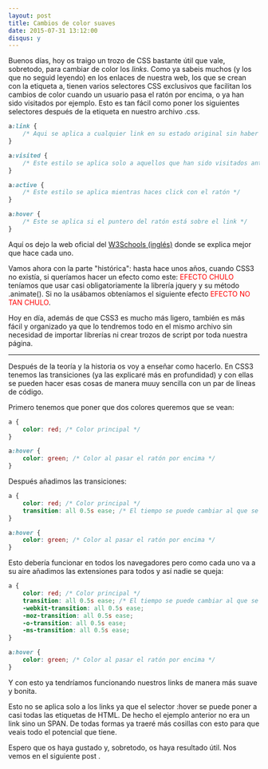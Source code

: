 ```yaml
---
layout: post
title: Cambios de color suaves
date: 2015-07-31 13:12:00
disqus: y
---
```


<style>
.link {
	color: red;
	-webkit-transition: all 0.5s ease;
    -moz-transition: all 0.5s ease;
    -o-transition: all 0.5s ease;
    -ms-transition: all 0.5s ease;
    transition: all 0.5s ease;
}

.link:hover, .no-link:hover{
	color: green;
}

.no-link {
	color: red;
}
</style>

Buenos días, hoy os traigo un trozo de CSS bastante útil que vale, sobretodo, para cambiar de color los <i>links</i>. Como ya sabeis muchos (y los que no seguid leyendo) en los enlaces de nuestra web, los que se crean con la etiqueta a, tienen varios selectores CSS exclusivos que facilitan los cambios de color cuando un usuario pasa el ratón por encima, o ya han sido visitados por ejemplo. Esto es tan fácil como poner los siguientes selectores después de la etiqueta en nuestro archivo .css.

```CSS
a:link {
	/* Aqui se aplica a cualquier link en su estado original sin haber sido visitado */
}

a:visited {
	/* Este estilo se aplica solo a aquellos que han sido visitados anteriormente */
}

a:active {
	/* Este estilo se aplica mientras haces click con el ratón */
}

a:hover {
	/* Este se aplica si el puntero del ratón está sobre el link */
}
```

Aquí os dejo la web oficial del [W3Schools (inglés)](http://www.w3schools.com/css/css_link.asp) donde se explica mejor que hace cada uno.

Vamos ahora con la parte "histórica": hasta hace unos años, cuando CSS3 no existía, si queríamos hacer un efecto como este: <span class="link">EFECTO CHULO</span> teníamos que usar casi obligatoriamente la librería jquery y su método .animate(). Si no la usábamos obteníamos el siguiente efecto <span class="no-link">EFECTO NO TAN CHULO</span>.

Hoy en día, además de que CSS3 es mucho más ligero, también es más fácil y organizado ya que lo tendremos todo en el mismo archivo sin necesidad de importar librerías ni crear trozos de script por toda nuestra página.

---

Después de la teoría y la historia os voy a enseñar como hacerlo. En CSS3 tenemos las transiciones (ya las explicaré más en profundidad) y con ellas se pueden hacer esas cosas de manera muuy sencilla con un par de líneas de código.

Primero tenemos que poner que dos colores queremos que se vean:

```CSS
a {
	color: red; /* Color principal */	
}

a:hover {
	color: green; /* Color al pasar el ratón por encima */
}
```

Después añadimos las transiciones: 

```CSS
a {
	color: red; /* Color principal */
    transition: all 0.5s ease; /* El tiempo se puede cambiar al que se quiera (1s, 2s, 0.8s, 0.1s ...). */
}

a:hover {
	color: green; /* Color al pasar el ratón por encima */
}
```

Esto debería funcionar en todos los navegadores pero como cada uno va a su aire añadimos las extensiones para todos y así nadie se queja:

```CSS
a {
	color: red; /* Color principal */
    transition: all 0.5s ease; /* El tiempo se puede cambiar al que se quiera (1s, 2s, 0.8s, 0.1s ...). */
    -webkit-transition: all 0.5s ease;
    -moz-transition: all 0.5s ease;
    -o-transition: all 0.5s ease;
    -ms-transition: all 0.5s ease;
}

a:hover {
	color: green; /* Color al pasar el ratón por encima */
}
```

Y con esto ya tendríamos funcionando nuestros links de manera más suave y bonita. 

Esto no se aplica solo a los links ya que el selector :hover se puede poner a casi todas las etiquetas de HTML. De hecho el ejemplo anterior no era un link sino un SPAN. De todas formas ya traeré más cosillas con esto para que veais todo el potencial que tiene.

Espero que os haya gustado y, sobretodo, os haya resultado útil. Nos vemos en el siguiente post <i class="fa fa-smile-o"></i>.